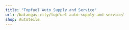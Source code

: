 ```yaml
---
title: "Topfuel Auto Supply and Service"
url: /batangas-city/topfuel-auto-supply-and-service/
shop: Autoteile
---
```

